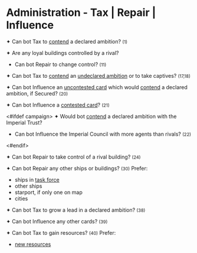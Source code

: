 # Administration - Tax | Repair | Influence

✦ <!-- priority=1 --> Can bot Tax to <ins>contend</ins> a declared ambition? <span style="font-size: 12px;">(1)</span>

✦ Are any loyal buildings controlled by a rival?

- <!-- priority=4 --> Can bot Repair to change control? <span style="font-size: 12px;">(11)</span>

✦ <!-- priority=6 --> Can bot Tax to <ins>contend</ins> an <ins>undeclared ambition</ins> or to take captives? <span style="font-size: 12px;">(17,18)</span>

✦ <!-- priority=8 --> Can bot Influence an <ins>uncontested card</ins> which would <ins>contend</ins> a declared ambition, if Secured? <span style="font-size: 12px;">(20)</span>

✦ <!-- priority=9 --> Can bot Influence a <ins>contested card</ins>? <span style="font-size: 12px;">(21)</span>

<#ifdef campaign>
✦ Would bot <ins>contend</ins> a declared ambition with the Imperial Trust?

- <!-- priority=9.5 --> Can bot Influence the Imperial Council with more agents than rivals? <span style="font-size: 12px;">(22)</span>
<#endif>

✦ <!-- priority=10 --> Can bot Repair to take control of a rival building? <span style="font-size: 12px;">(24)</span>

✦ <!-- priority=12 --> Can bot Repair any other ships or buildings? <span style="font-size: 12px;">(30)</span> Prefer:

- ships in <ins>task force</ins>
- other ships
- starport, if only one on map
- cities

✦ Can bot Tax to grow a lead in a declared ambition? <span style="font-size: 12px;">(38)</span>

✦ Can bot Influence any other cards? <span style="font-size: 12px;">(39)</span>

✦ Can bot Tax to gain resources? <span style="font-size: 12px;">(40)</span> Prefer:

- <ins>new resources</ins>

<div class="pagebreak"> </div>
